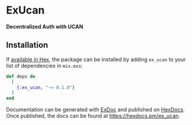 # ExUcan

**Decentralized Auth with UCAN**

## Installation

If [available in Hex](https://hex.pm/docs/publish), the package can be installed
by adding `ex_ucan` to your list of dependencies in `mix.exs`:

```elixir
def deps do
  [
    {:ex_ucan, "~> 0.1.0"}
  ]
end
```

Documentation can be generated with [ExDoc](https://github.com/elixir-lang/ex_doc)
and published on [HexDocs](https://hexdocs.pm). Once published, the docs can
be found at <https://hexdocs.pm/ex_ucan>.

